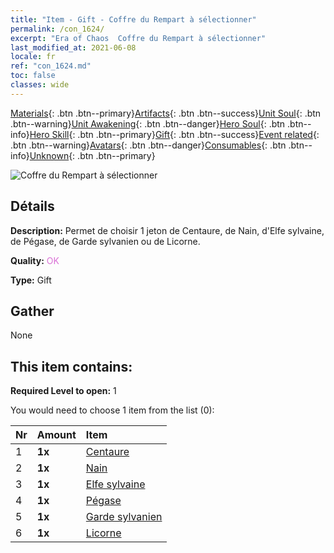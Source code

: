 ```yaml
---
title: "Item - Gift - Coffre du Rempart à sélectionner"
permalink: /con_1624/
excerpt: "Era of Chaos  Coffre du Rempart à sélectionner"
last_modified_at: 2021-06-08
locale: fr
ref: "con_1624.md"
toc: false
classes: wide
---
```

 [Materials](/ItemsFR/){: .btn .btn--primary}[Artifacts](/ItemsFR/Artifacts/){: .btn .btn--success}[Unit Soul](/ItemsFR/UnitSoul/){: .btn .btn--warning}[Unit Awakening](/ItemsFR/UnitAwakening/){: .btn .btn--danger}[Hero Soul](/ItemsFR/HeroSoul/){: .btn .btn--info}[Hero Skill](/ItemsFR/HeroSkill/){: .btn .btn--primary}[Gift](/ItemsFR/Gift/){: .btn .btn--success}[Event related](/ItemsFR/Events/){: .btn .btn--warning}[Avatars](/ItemsFR/Avatars/){: .btn .btn--danger}[Consumables](/ItemsFR/Consumables/){: .btn .btn--info}[Unknown](/ItemsFR/Unknown/){: .btn .btn--primary}

 ![Coffre du Rempart à sélectionner](/images/t/i_907240.png)

## Détails
 **Description:** Permet de choisir 1 jeton de Centaure, de Nain, d'Elfe sylvaine, de Pégase, de Garde sylvanien ou de Licorne.

 **Quality:** <span style="color: #DA70D6">OK</span>

 **Type:** Gift

## Gather

  None

## This item contains:

 **Required Level to open:** 1

 You would need to choose 1 item from the list (0):

  | Nr | Amount |     Item    |
  |:---|:-------|:------------|
  | 1 |  **1x** | [Centaure](/ItemsFR/unt_199/) |  | 
  | 2 |  **1x** | [Nain](/ItemsFR/unt_200/) |  | 
  | 3 |  **1x** | [Elfe sylvaine](/ItemsFR/unt_201/) |  | 
  | 4 |  **1x** | [Pégase](/ItemsFR/unt_202/) |  | 
  | 5 |  **1x** | [Garde sylvanien](/ItemsFR/unt_203/) |  | 
  | 6 |  **1x** | [Licorne](/ItemsFR/unt_204/) |  | 
